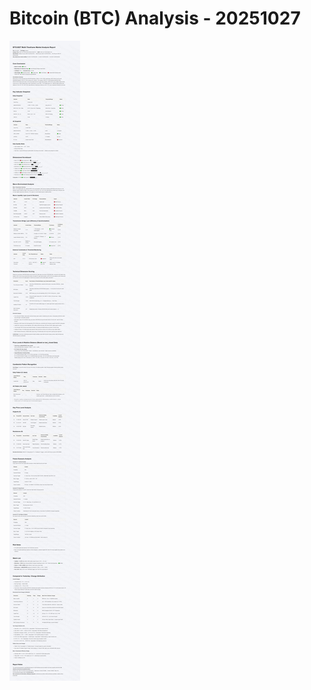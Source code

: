 # Bitcoin (BTC) Analysis - 20251027

![Bitcoin (BTC) Analysis - 20251027](../images/BTCUSDT_20251027_EN.png)
